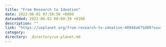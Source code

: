 ```yaml
---
title: "From Research to Ideation"
date: 2022-06-01 07:58:56 +0000
dateadded: 2022-06-02 00:00:39 +0100
description: ""
link: "https://uxplanet.org/from-research-to-ideation-40948a675d89?source=rss----819cc2aaeee0---4"
category:
directory: _directory/ux-planet.md
---
```

